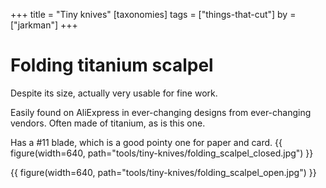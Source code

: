 +++
title = "Tiny knives"
[taxonomies]
tags = ["things-that-cut"]
by = ["jarkman"]
+++

# Folding titanium scalpel

Despite its size, actually very usable for fine work. 

Easily found on AliExpress in ever-changing designs from ever-changing vendors. Often made of titanium, as is this one. 

Has a #11 blade, which is a good pointy one for paper and card.
{{ figure(width=640, path="tools/tiny-knives/folding_scalpel_closed.jpg") }}

{{ figure(width=640, path="tools/tiny-knives/folding_scalpel_open.jpg") }}